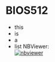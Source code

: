 # BIOS512

- this 
- is 
- a 
- list
NBViewer:  
[![nbviewer](https://raw.githubusercontent.com/jupyter/design/master/logos/Badges/nbviewer_badge.svg)](https://nbviewer.jupyter.org/github/mpinapaka/BIOS512/tree/main/)
